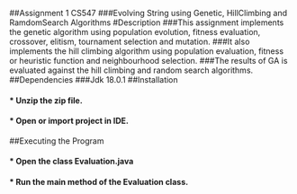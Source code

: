 ##Assignment 1 CS547
###Evolving String using Genetic, HillClimbing and RamdomSearch Algorithms
#Description
###This assignment implements the genetic algorithm using population evolution, fitness evaluation, crossover, elitism, tournament selection and mutation. 
###It also implements the hill climbing algorithm using population evaluation, fitness or heuristic function and neighbourhood selection.
###The results of GA is evaluated against the hill climbing and random search algorithms.
##Dependencies
###Jdk 18.0.1
##Installation
#### * Unzip the zip file.
#### * Open or import project in IDE.
##Executing the Program
#### * Open the class Evaluation.java
#### * Run the main method of the Evaluation class.
